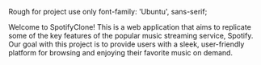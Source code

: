 Rough for project use only
font-family: 'Ubuntu', sans-serif;

Welcome to SpotifyClone! This is a web application that aims to replicate some of the key features of the popular music streaming service, Spotify. Our goal with this project is to provide users with a sleek, user-friendly platform for browsing and enjoying their favorite music on demand.